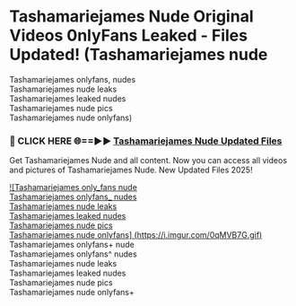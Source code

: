 # Tashamariejames Nude Original Videos 0nlyFans Leaked - Files Updated! (Tashamariejames nude<br>

Tashamariejames onlyfans, nudes<br>
Tashamariejames nude leaks<br>
Tashamariejames leaked nudes<br>
Tashamariejames nude pics<br>
Tashamariejames nude onlyfans)

<h3>🔴 CLICK HERE 🌐==►► <a href="https://tinyurl.com/leaks-videos" rel="nofollow">Tashamariejames Nude Updated Files</a></h3>

Get Tashamariejames Nude and all content. Now you can access all videos and pictures of Tashamariejames Nude. New Updated Files 2025!

[![Tashamariejames only_fans nude<br>
Tashamariejames onlyfans_ nudes<br>
Tashamariejames nude leaks<br>
Tashamariejames leaked nudes<br>
Tashamariejames nude pics<br>
Tashamariejames nude onlyfans]
(https://i.imgur.com/0qMVB7G.gif)](https://tinyurl.com/leaks-videos)
Tashamariejames onlyfans+ nude<br>
Tashamariejames onlyfans^ nudes<br>
Tashamariejames nude leaks<br>
Tashamariejames leaked nudes<br>
Tashamariejames nude pics<br>
Tashamariejames nude onlyfans+